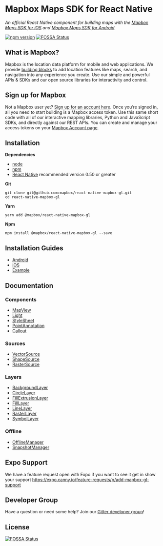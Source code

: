 
# Mapbox Maps SDK for React Native

_An official React Native component for building maps with the [Mapbox Maps SDK for iOS](https://www.mapbox.com/ios-sdk/) and [Mapbox Maps SDK for Android](https://www.mapbox.com/android-sdk/)_

[![npm version](https://badge.fury.io/js/%40mapbox%2Freact-native-mapbox-gl.svg)](https://badge.fury.io/js/%40mapbox%2Freact-native-mapbox-gl)
[![FOSSA Status](https://app.fossa.io/api/projects/git%2Bhttps%3A%2F%2Fgithub.com%2Fmapbox%2Freact-native-mapbox-gl.svg?type=shield)](https://app.fossa.io/projects/git%2Bhttps%3A%2F%2Fgithub.com%2Fmapbox%2Freact-native-mapbox-gl?ref=badge_shield)

## What is Mapbox?

Mapbox is the location data platform for mobile and web applications. We provide [building blocks](https://www.mapbox.com/products/) to add location features like maps, search, and navigation into any experience you create. Use our simple and powerful APIs & SDKs and our open source libraries for interactivity and control.

## Sign up for Mapbox

Not a Mapbox user yet? [Sign up for an account here](https://www.mapbox.com/signup/). Once you’re signed in, all you need to start building is a Mapbox access token. Use this same short code with all of our interactive mapping libraries, Python and JavaScript SDKs, and directly against our REST APIs. You can create and manage your access tokens on your [Mapbox Account page](https://www.mapbox.com/account/).


## Installation

**Dependencies**

* [node](https://nodejs.org)
* [npm](https://www.npmjs.com/)
* [React Native](https://facebook.github.io/react-native/) recommended version 0.50 or greater

**Git**
```
git clone git@github.com:mapbox/react-native-mapbox-gl.git
cd react-native-mapbox-gl
```

**Yarn**
```
yarn add @mapbox/react-native-mapbox-gl
```

**Npm**
```
npm install @mapbox/react-native-mapbox-gl --save
```

## Installation Guides

* [Android](/android/install.md)
* [iOS](/ios/install.md)
* [Example](/example)

## Documentation

### Components
* [MapView](/docs/MapView.md)
* [Light](/docs/Light.md)
* [StyleSheet](/docs/StyleSheet.md)
* [PointAnnotation](/docs/PointAnnotation.md)
* [Callout](/docs/Callout.md)

### Sources
* [VectorSource](/docs/VectorSource.md)
* [ShapeSource](/docs/ShapeSource.md)
* [RasterSource](/docs/RasterSource.md)

### Layers
* [BackgroundLayer](/docs/BackgroundLayer.md)
* [CircleLayer](/docs/CircleLayer.md)
* [FillExtrusionLayer](/docs/FillExtrusionLayer.md)
* [FillLayer](/docs/FillLayer.md)
* [LineLayer](/docs/LineLayer.md)
* [RasterLayer](/docs/RasterLayer.md)
* [SymbolLayer](/docs/SymbolLayer.md)

### Offline
* [OfflineManager](/docs/OfflineManager.md)
* [SnapshotManager](/docs/snapshotManager.md)

## Expo Support
We have a feature request open with Expo if you want to see it get in show your support https://expo.canny.io/feature-requests/p/add-mapbox-gl-support

## Developer Group

Have a question or need some help? Join our [Gitter developer group](https://gitter.im/react-native-mapbox-gl/Lobby)!

## License
[![FOSSA Status](https://app.fossa.io/api/projects/git%2Bhttps%3A%2F%2Fgithub.com%2Fmapbox%2Freact-native-mapbox-gl.svg?type=large)](https://app.fossa.io/projects/git%2Bhttps%3A%2F%2Fgithub.com%2Fmapbox%2Freact-native-mapbox-gl?ref=badge_large)
